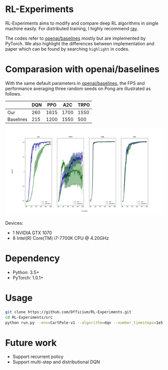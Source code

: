 # RL-Experiments

RL-Experiments aims to modify and compare deep RL algorithms in single machine easily. 
For distributed training, I highly recommend [ray](https://github.com/ray-project/ray).

The codes refer to [openai/baselines](https://github.com/openai/baselines) mostly but 
are implemented by PyTorch. We also highlight the differences between implementation and paper 
which can be found by searching `highlight` in codes.


# Comparasion with openai/baselines

With the same default parameters in [openai/baselines](https://github.com/openai/baselines), 
the FPS and performance averaging three random seeds on Pong are illustrated as follows.  

|  | DQN | PPO | A2C | TRPO|
|---|---|---|---|----|
| Our | 260 | 1615 | 1700 | 1550 |
| Baselines | 215 | 1200 | 1550 | 500 |

![PongNoFrameskip-v4](imgs/PongNoFrameskip-v4.png)    

Devices:
* 1 NVIDIA GTX 1070 
* 8 Intel(R) Core(TM) i7-7700K CPU @ 4.20GHz

# Dependency

* Python: 3.5+
* PyTorch: 1.0.1+


# Usage

```bash
git clone https://github.com/Officium/RL-Experiments.git
cd RL-Experiments/src
python run.py --env=CartPole-v1 --algorithm=dqn --number_timesteps=1e5
```


# Future work
* Support recurrent policy
* Support multi-step and distributional DQN
